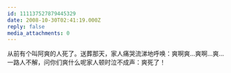 ```yaml
---
id: 111137527879445329
date: 2008-10-30T02:41:19.000Z
reply: false
media_attachments: 0
---
```


从前有个叫阿爽的人死了。送葬那天，家人痛哭流涕地呼唤：爽啊爽...爽啊...爽...一路人不解，问你们爽什么呢家人顿时泣不成声：爽死了！

